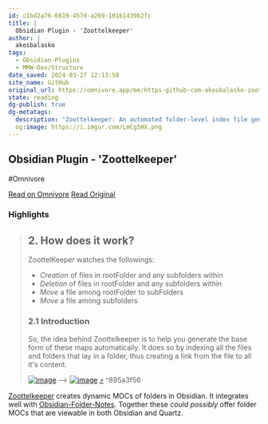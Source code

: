 ```yaml
---
id: c1bd2a76-6819-457d-a269-10161439b2fc
title: |
  Obsidian Plugin - 'Zoottelkeeper'
author: |
  akosbalasko
tags:
  - Obsidian-Plugins
  - MMW-Dev/Structure
date_saved: 2024-03-27 12:13:58
site_name: GitHub
original_url: https://omnivore.app/me/https-github-com-akosbalasko-zoottelkeeper-obsidian-plugin-blob--18e7d0aaacb
state: reading
dg-publish: true
dg-metatags:
  description: "Zoottelkeeper: An automated folder-level index file generator and maintainer for Obsidian."
  og:image: https://i.imgur.com/LmCg5HX.png
---
```


## Obsidian Plugin - 'Zoottelkeeper'
#Omnivore

[Read on Omnivore](https://omnivore.app/me/https-github-com-akosbalasko-zoottelkeeper-obsidian-plugin-blob--18e7d0aaacb)
[Read Original](https://github.com/akosbalasko/zoottelkeeper-obsidian-plugin/blob/master/README.md)

### Highlights

> ## 2\. How does it work?
> 
> [](#2-how-does-it-work)
> 
> ZoottelKeeper watches the followings:
> 
> * _Creation_ of files in rootFolder and any subfolders within
> * _Deletion_ of files in rootFolder and any subfolders within
> * _Move_ a file among rootFolder to subFolders
> * _Move_ a file among subfolders
> 
> ### 2.1 Introduction
> 
> [](#21-introduction)
> 
> So, the idea behind Zoottelkeeper is to help you generate the base form of these maps automatically. It does so by indexing all the files and folders that lay in a folder, thus creating a link from the file to all it's content.
> 
> [![image](https://proxy-prod.omnivore-image-cache.app/0x0,sx0ylfkGRdVlFKW2z3n5Krv13Z0Qp9r1It-eK22EOF3g/https://user-images.githubusercontent.com/46029522/126865703-c3a3d12f-a88f-42d1-806a-415d9e1afa53.png)](https://user-images.githubusercontent.com/46029522/126865703-c3a3d12f-a88f-42d1-806a-415d9e1afa53.png) \--> [![image](https://proxy-prod.omnivore-image-cache.app/0x0,syrHuiHxbEfWmu-cEPnl0rCtCBW6spzuiBIq33iBhSrA/https://user-images.githubusercontent.com/46029522/126865758-883888d3-8cf1-496a-aa04-58ae6a4c69a6.png)](https://user-images.githubusercontent.com/46029522/126865758-883888d3-8cf1-496a-aa04-58ae6a4c69a6.png) [⤴️](https://omnivore.app/me/https-github-com-akosbalasko-zoottelkeeper-obsidian-plugin-blob--18e7d0aaacb#895a3f56-14ee-49b4-b3aa-b3856f4cb4a0)  ^895a3f56

[Zoottelkeeper](https://github.com/akosbalasko/zoottelkeeper-obsidian-plugin/tree/master) creates dynamic MOCs of folders in Obsidian. It integrates well with [Obsidian-Folder-Notes](https://github.com/LostPaul/obsidian-folder-notes). Together these _could possibly_ offer folder MOCs that are viewable in both Obsidian and Quartz.

